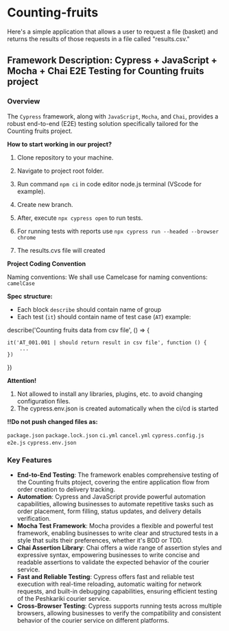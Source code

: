 # Counting-fruits
Here's a simple application that allows a user to request a file (basket) and returns the results of those requests in a file called "results.csv."
## Framework Description: Cypress + JavaScript + Mocha + Chai E2E Testing for Counting fruits project

### Overview
The `Cypress` framework, along with `JavaScript`, `Mocha`, and `Chai`, provides a robust end-to-end (E2E) testing solution specifically tailored for the Counting fruits project. 

**How to start working in our project?**

1. Clone repository to your machine.

2. Navigate to project root folder.

3. Run command ```npm ci``` in code editor node.js terminal (VScode for example).
   
4. Create new branch.

5. After, execute ```npx cypress open```  to run tests.
   
6. For running tests with reports use ```npx cypress run --headed --browser chrome```
   
8. The results.cvs file will created

**Project Coding Convention**

Naming conventions:
We shall use Camelcase for naming conventions: ```camelCase```

**Spec structure:**

- Each block ```describe``` should contain name of group
- Each test (```it```) should contain name of test case (```AT```) 
example:

describe('Counting fruits data from csv file', () => {

    it('AT_001.001 | should return result in csv file', function () {
        ...
    })
})

**Attention!**

1. Not allowed to install any libraries, plugins, etc. to avoid changing configuration files.
2. The cypress.env.json is created automatically when the ci/cd is started

**!!Do not push changed files as:**

```package.json```
```package.lock.json```
```ci.yml```
```cancel.yml```
```cypress.config.js```
```e2e.js```
```cypress.env.json```

### Key Features
- **End-to-End Testing**: The framework enables comprehensive testing of the Counting fruits ptoject, covering the entire application flow from order creation to delivery tracking.
- **Automation**: Cypress and JavaScript provide powerful automation capabilities, allowing businesses to automate repetitive tasks such as order placement, form filling, status updates, and delivery details verification.
- **Mocha Test Framework**: Mocha provides a flexible and powerful test framework, enabling businesses to write clear and structured tests in a style that suits their preferences, whether it's BDD or TDD.
- **Chai Assertion Library**: Chai offers a wide range of assertion styles and expressive syntax, empowering businesses to write concise and readable assertions to validate the expected behavior of the courier service.
- **Fast and Reliable Testing**: Cypress offers fast and reliable test execution with real-time reloading, automatic waiting for network requests, and built-in debugging capabilities, ensuring efficient testing of the Peshkariki courier service.
- **Cross-Browser Testing**: Cypress supports running tests across multiple browsers, allowing businesses to verify the compatibility and consistent behavior of the courier service on different platforms.


